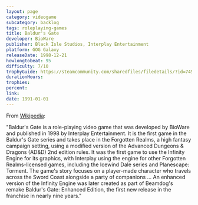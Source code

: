 ```yaml
---
layout: page
category: videogame
subcategory: backlog
tags: roleplaying-games
title: Baldur's Gate
developer: BioWare
publisher: Black Isle Studios, Interplay Entertainment
platform: GOG Galaxy
releaseDate: 1998-12-21
howlongtobeat: 95
difficulty: 7/10
trophyGuide: https://steamcommunity.com/sharedfiles/filedetails/?id=745591313
durationHours:
trophies:
percent:
link:
date: 1991-01-01
---
```


From [Wikipedia](https://en.wikipedia.org/wiki/Baldur%27s_Gate_(video_game)):

"Baldur's Gate is a role-playing video game that was developed by BioWare and published in 1998 by Interplay Entertainment. It is the first game in the Baldur's Gate series and takes place in the Forgotten Realms, a high fantasy campaign setting, using a modified version of the Advanced Dungeons & Dragons (AD&D) 2nd edition rules. It was the first game to use the Infinity Engine for its graphics, with Interplay using the engine for other Forgotten Realms-licensed games, including the Icewind Dale series and Planescape: Torment. The game's story focuses on a player-made character who travels across the Sword Coast alongside a party of companions ... An enhanced version of the Infinity Engine was later created as part of Beamdog's remake Baldur's Gate: Enhanced Edition, the first new release in the franchise in nearly nine years."
